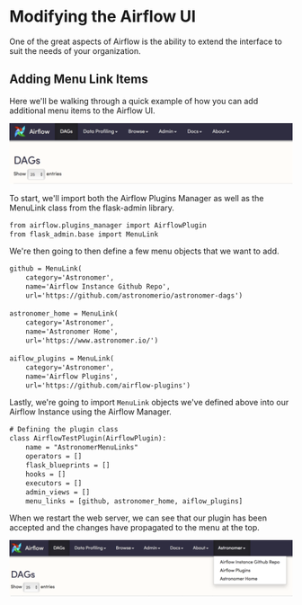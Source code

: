 # Modifying the Airflow UI
One of the great aspects of Airflow is the ability to extend the interface to suit the needs of your organization.

## Adding Menu Link Items
Here we'll be walking through a quick example of how you can add additional menu items to the Airflow UI.

![menu-pre-plugin](../img/tutorials/ui/pre-plugin.png)

To start, we'll import both the Airflow Plugins Manager as well as the MenuLink class from the flask-admin library.
```
from airflow.plugins_manager import AirflowPlugin
from flask_admin.base import MenuLink
```

We're then going to then define a few menu objects that we want to add.
```
github = MenuLink(
    category='Astronomer',
    name='Airflow Instance Github Repo',
    url='https://github.com/astronomerio/astronomer-dags')

astronomer_home = MenuLink(
    category='Astronomer',
    name='Astronomer Home',
    url='https://www.astronomer.io/')

aiflow_plugins = MenuLink(
    category='Astronomer',
    name='Airflow Plugins',
    url='https://github.com/airflow-plugins')
```

Lastly, we're going to import `MenuLink` objects we've defined above into our Airflow Instance using the Airflow Manager.
```
# Defining the plugin class
class AirflowTestPlugin(AirflowPlugin):
    name = "AstronomerMenuLinks"
    operators = []
    flask_blueprints = []
    hooks = []
    executors = []
    admin_views = []
    menu_links = [github, astronomer_home, aiflow_plugins]
```

When we restart the web server, we can see that our plugin has been accepted and the changes have propagated to the menu at the top.

![menu-post-plugin](../img/tutorials/ui/post-plugin.png)
